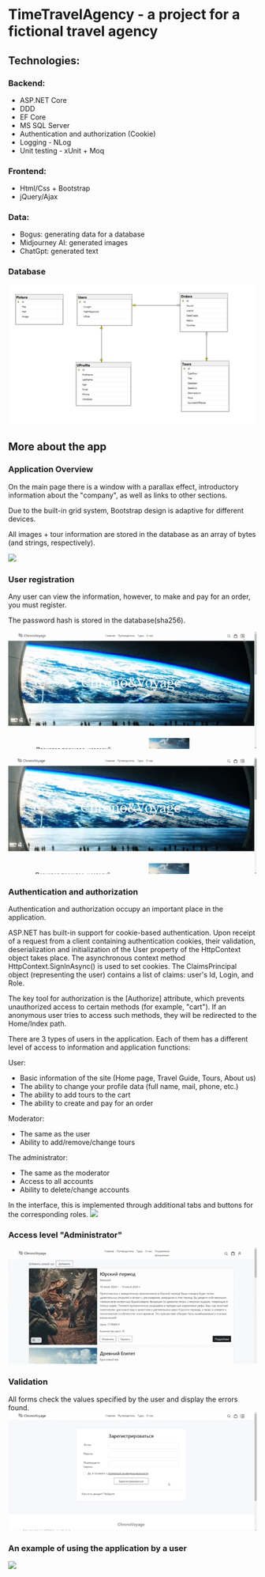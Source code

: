 # TimeTravelAgency - a project for a fictional travel agency
## Technologies: 
### Backend:
- ASP.NET Core
- DDD
- EF Core
- MS SQL Server
- Authentication and authorization (Cookie)
- Logging - NLog
- Unit testing - xUnit + Moq
### Frontend:
- Html/Css + Bootstrap
- jQuery/Ajax
### Data:
- Bogus: generating data for a database
- Midjourney AI: generated images
- ChatGpt: generated text

### Database
![](https://github.com/YuliaKUA/TimeTravelAgency/blob/develop/Attachment%20files/BD.png)

## More about the app
### Application Overview
On the main page there is a window with a parallax effect, introductory information about the "company", as well as links to other sections.

Due to the built-in grid system, Bootstrap design is adaptive for different devices.

All images + tour information are stored in the database as an array of bytes (and strings, respectively).

![](https://github.com/YuliaKUA/TimeTravelAgency/blob/develop/Attachment%20files/overview.gif)
### User registration
Any user can view the information, however, to make and pay for an order, you must register.

The password hash is stored in the database(sha256).

![](https://github.com/YuliaKUA/TimeTravelAgency/blob/develop/Attachment%20files/registration.gif)

![](https://github.com/YuliaKUA/TimeTravelAgency/blob/develop/Attachment%20files/user%20authentication.gif)

### Authentication and authorization
Authentication and authorization occupy an important place in the application.

ASP.NET has built-in support for cookie-based authentication. Upon receipt of a request from a client containing authentication cookies, their validation, deserialization and initialization of the User property of the HttpContext object takes place. The asynchronous context method HttpContext.SignInAsync() is used to set cookies. The ClaimsPrincipal object (representing the user) contains a list of claims: user's Id, Login, and Role.

The key tool for authorization is the [Authorize] attribute, which prevents unauthorized access to certain methods (for example, "cart"). If an anonymous user tries to access such methods, they will be redirected to the Home/Index path.

There are 3 types of users in the application. Each of them has a different level of access to information and application functions:

User:
- Basic information of the site (Home page, Travel Guide, Tours, About us)
- The ability to change your profile data (full name, mail, phone, etc.)
- The ability to add tours to the cart
- The ability to create and pay for an order
  
Moderator:
- The same as the user
- Ability to add/remove/change tours

The administrator:
- The same as the moderator
- Access to all accounts
- Ability to delete/change accounts

In the interface, this is implemented through additional tabs and buttons for the corresponding roles.
![](https://github.com/YuliaKUA/TimeTravelAgency/blob/develop/Attachment%20files/authorization.gif)

### Access level "Administrator"
![](https://github.com/YuliaKUA/TimeTravelAgency/blob/develop/Attachment%20files/administrator.gif)

### Validation
All forms check the values specified by the user and display the errors found.
![](https://github.com/YuliaKUA/TimeTravelAgency/blob/develop/Attachment%20files/validation.gif)

### An example of using the application by a user
![](https://github.com/YuliaKUA/TimeTravelAgency/blob/develop/Attachment%20files/user%20creates%20order.gif)